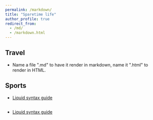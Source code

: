 ```yaml
---
permalink: /markdown/
title: "Sparetime life"
author_profile: true
redirect_from: 
  - /md/
  - /markdown.html
---
```


## Travel
* Name a file ".md" to have it render in markdown, name it ".html" to render in HTML.


## Sports
 * [Liquid syntax guide](https://shopify.github.io/liquid/tags/control-flow/)

## 
 * [Liquid syntax guide](https://shopify.github.io/liquid/tags/control-flow/)
